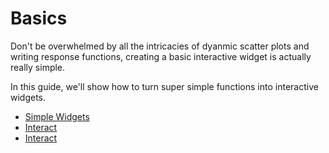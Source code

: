 # Basics

Don't be overwhelmed by all the intricacies of dyanmic scatter plots and writing response functions, creating a basic interactive widget is actually really simple.

In this guide, we'll show how to turn super simple functions into interactive widgets.

* [Simple Widgets](/basics/Simple_Widgets.md)
* [Interact](/basics/Interact.md)
* [Interact](/basics/Response_Function.md)
